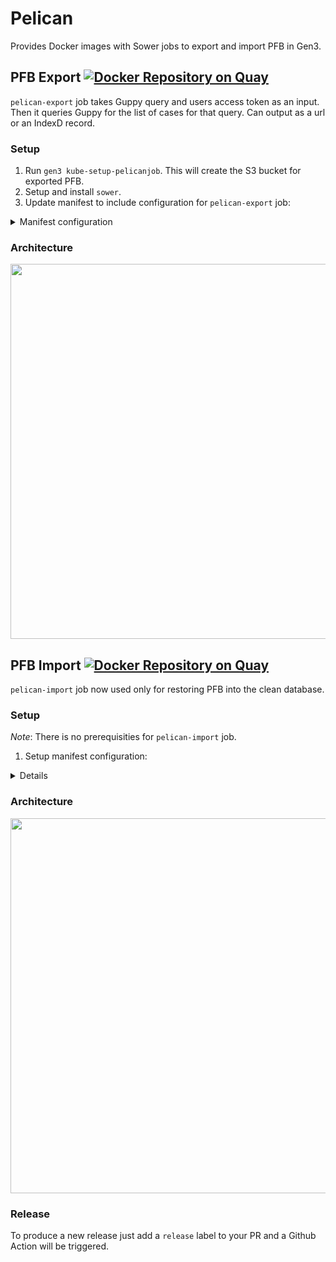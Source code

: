 # Pelican

Provides Docker images with Sower jobs to export and import PFB in Gen3.


## PFB Export [![Docker Repository on Quay](https://quay.io/repository/cdis/pelican-export/status "Docker Repository on Quay")](https://quay.io/repository/cdis/pelican-export)

`pelican-export` job takes Guppy query and users access token as an input. Then it queries Guppy for the list of cases for that query. Can output as a url or an IndexD record.

### Setup

1. Run `gen3 kube-setup-pelicanjob`. This will create the S3 bucket for exported PFB.
2. Setup and install `sower`.
3. Update manifest to include configuration for `pelican-export` job: 
<details>
  <summary>Manifest configuration</summary>
The `pelican-export` job should have the following environment variables and mounts set:

* Environment variable:
    * `DICTIONARY_URL`
    * `GEN3_HOSTNAME`
    * `ROOT_NODE`
    * `EXTRA_NODES` an optional comma-delimited list of nodes to additionally include in the PFB.
* Mounts:
    * `pelican-creds-volume` - the secret from `kube-setup-pelicanjob`
    * `peregrine-creds-volume` - the secret to access sheepdog database.
    * `indexd-creds-volume` - the secret to access indexd submissions

```
{
  "name": "pelican-export",
  "action": "export",
  "container": {
    "name": "job-task",
    "image": "quay.io/cdis/pelican-export:master",
    "pull_policy": "Always",
    "env": [
      {
        "name": "DICTIONARY_URL",
        "valueFrom": {
          "configMapKeyRef": {
            "name": "manifest-global",
            "key": "dictionary_url"
          }
        }
      },
      {
        "name": "GEN3_HOSTNAME",
        "valueFrom": {
          "configMapKeyRef": {
            "name": "manifest-global",
            "key": "hostname"
          }
        }
      },
      {
        "name": "ROOT_NODE",
        "value": "subject"
      },
      {
        "name": "EXTRA_NODES",
        "value": "reference_file,reference_file_index"
      }
    ],
    "volumeMounts": [
      {
        "name": "pelican-creds-volume",
        "readOnly": true,
        "mountPath": "/pelican-creds.json",
        "subPath": "config.json"
      },
      {
        "name": "peregrine-creds-volume",
        "readOnly": true,
        "mountPath": "/peregrine-creds.json",
        "subPath": "creds.json"
      },
      {
        "name": "indexd-creds-volume",
        "readOnly": true,
        "mountPath": "/indexd-creds.json",
        "subPath": "creds.json"
      }
    ],
    "cpu-limit": "1",
    "memory-limit": "12Gi"
  },
  "volumes": [
    {
      "name": "pelican-creds-volume",
      "secret": {
        "secretName": "pelicanservice-g3auto"
      }
    },
    {
      "name": "peregrine-creds-volume",
      "secret": {
        "secretName": "peregrine-creds"
      }
    },
    {
      "name": "indexd-creds-volume",
      "secret": {
        "secretName": "indexd-creds"
      }
    }
  ],
  "restart_policy": "Never"
}
```
</details>

### Architecture

<a href="https://www.lucidchart.com/publicSegments/view/78ed9fc6-6ab4-4035-8bda-9bd4269cce05/image.png"><img src="https://www.lucidchart.com/publicSegments/view/78ed9fc6-6ab4-4035-8bda-9bd4269cce05/image.png" width="600" /></a>

## PFB Import [![Docker Repository on Quay](https://quay.io/repository/cdis/pelican-import/status "Docker Repository on Quay")](https://quay.io/repository/cdis/pelican-import)

`pelican-import` job now used only for restoring PFB into the clean database.

### Setup

_Note_: There is no prerequisities for `pelican-import` job.

1. Setup manifest configuration:
<details>
The manifest configuration should include:

* Environment variables:
    * `DICTIONARY_URL`
    * `GEN3_HOSTNAME`
* Mounts:
    * `sheepdog-creds-volume` - the secret with write access to the sheepdog database.

```
{
  "name": "pelican-import",
  "action": "import",
  "container": {
    "name": "job-task",
    "image": "quay.io/cdis/pelican-import:master",
    "pull_policy": "Always",
    "env": [
      {
        "name": "DICTIONARY_URL",
        "valueFrom": {
          "configMapKeyRef": {
            "name": "manifest-global",
            "key": "dictionary_url"
          }
        }
      },
      {
        "name": "GEN3_HOSTNAME",
        "valueFrom": {
          "configMapKeyRef": {
            "name": "manifest-global",
            "key": "hostname"
          }
        }
      }
    ],
    "volumeMounts": [
      {
        "name": "sheepdog-creds-volume",
        "readOnly": true,
        "mountPath": "/sheepdog-creds.json",
        "subPath": "creds.json"
      }
    ],
    "cpu-limit": "1",
    "memory-limit": "4Gi"
  },
  "volumes": [
    {
      "name": "sheepdog-creds-volume",
      "secret": {
        "secretName": "sheepdog-creds"
      }
    }
  ],
  "restart_policy": "Never"
}
```
</details>

### Architecture

<a href="https://www.lucidchart.com/publicSegments/view/8d612284-709e-4789-b9ae-0a23351b82a7/image.png"><img src="https://www.lucidchart.com/publicSegments/view/8d612284-709e-4789-b9ae-0a23351b82a7/image.png" width="600" /></a>

### Release

To produce a new release just add a `release` label to your PR and a Github Action will be triggered.
